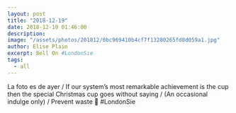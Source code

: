 ```yaml
---
layout: post
title: "2018-12-19"
date: 2018-12-19 01:46:00
description: 
image: "/assets/photos/201812/0bc969410b4cf7f13280265fd8d059a1.jpg"
author: Elise Plain
excerpt: Bell On #LondonSie
tags: 
  - all
---
```

La foto es de ayer / If our system’s most remarkable achievement is the cup then the special Christmas cup goes without saying / (An occasional indulge only) / Prevent waste 🙏 #LondonSie
<p></p>
<p>